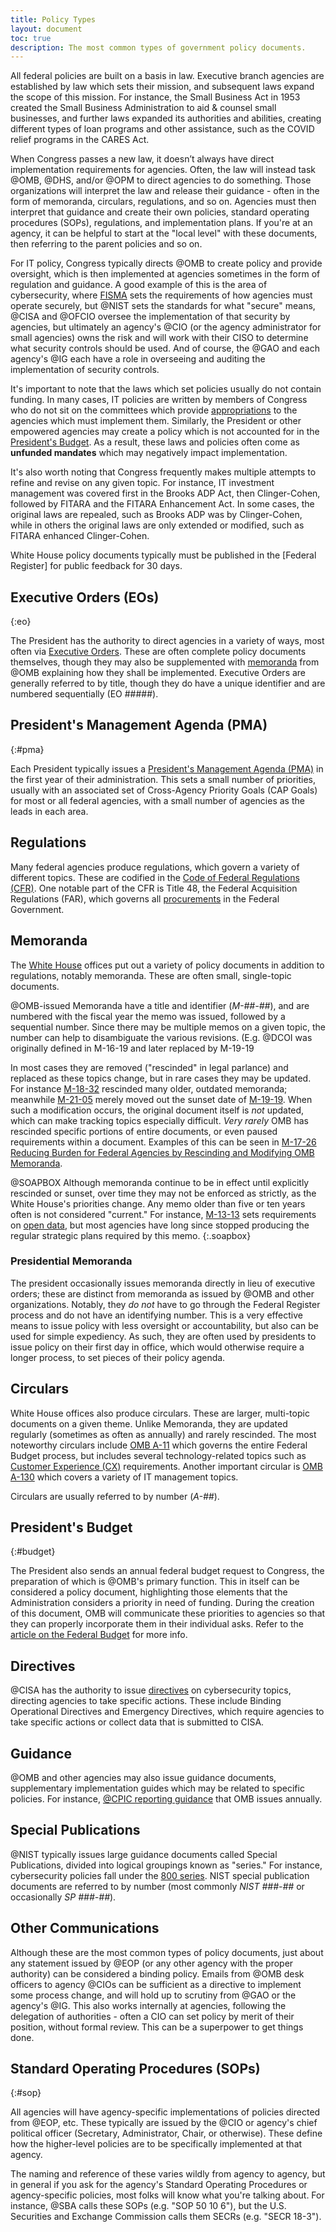 ```yaml
---
title: Policy Types
layout: document
toc: true
description: The most common types of government policy documents.
---
```


All federal policies are built on a basis in law. Executive branch agencies are established by law which sets their mission, and subsequent laws expand the scope of this mission. For instance, the Small Business Act in 1953 created the Small Business Administration to aid & counsel small businesses, and further laws expanded its authorities and abilities, creating different types of loan programs and other assistance, such as the COVID relief programs in the CARES Act.

When Congress passes a new law, it doesn’t always have direct implementation requirements for agencies. Often, the law will instead task @OMB, @DHS, and/or @OPM to direct agencies to do something. Those organizations will interpret the law and release their guidance - often in the form of memoranda, circulars, regulations, and so on. Agencies must then interpret that guidance and create their own policies, standard operating procedures (SOPs), regulations, and implementation plans. If you're at an agency, it can be helpful to start at the "local level" with these documents, then referring to the parent policies and so on.

For IT policy, Congress typically directs @OMB to create policy and provide oversight, which is then implemented at agencies sometimes in the form of regulation and guidance. A good example of this is the area of cybersecurity, where [FISMA](/laws/fisma/) sets the requirements of how agencies must operate securely, but @NIST sets the standards for what "secure" means, @CISA and @OFCIO oversee the implementation of that security by agencies, but ultimately an agency's @CIO (or the agency administrator for small agencies) owns the risk and will work with their CISO to determine what security controls should be used. And of course, the @GAO and each agency's @IG each have a role in overseeing and auditing the implementation of security controls.

It's important to note that the laws which set policies usually do not contain funding. In many cases, IT policies are written by members of Congress who do not sit on the committees which provide [appropriations](/info/federal-budget/#appropriations) to the agencies which must implement them. Similarly, the President or other empowered agencies may create a policy which is not accounted for in the [President's Budget](/info/federal-budget/#presidents-budget). As a result, these laws and policies often come as **unfunded mandates** which may negatively impact implementation.

It's also worth noting that Congress frequently makes multiple attempts to refine and revise on any given topic. For instance, IT investment management was covered first in the Brooks ADP Act, then Clinger-Cohen, followed by FITARA and the FITARA Enhancement Act. In some cases, the original laws are repealed, such as Brooks ADP was by Clinger-Cohen, while in others the original laws are only extended or modified, such as FITARA enhanced Clinger-Cohen.

White House policy documents typically must be published in the [Federal Register] for public feedback for 30 days.



## Executive Orders (EOs)
{:eo}

The President has the authority to direct agencies in a variety of ways, most often via [Executive Orders](https://www.whitehouse.gov/briefing-room/presidential-actions/). These are often complete policy documents themselves, though they may also be supplemented with [memoranda](#memoranda) from @OMB explaining how they shall be implemented.  Executive Orders are generally referred to by title, though they do have a unique identifier and are numbered sequentially (EO #####).

## President's Management Agenda (PMA)
{:#pma}

Each President typically issues a [President's Management Agenda (PMA)](https://www.performance.gov/pma/) in the first year of their administration. This sets a small number of priorities, usually with an associated set of Cross-Agency Priority Goals (CAP Goals) for most or all federal agencies, with a small number of agencies as the leads in each area.

## Regulations

Many federal agencies produce regulations, which govern a variety of different topics. These are codified in the [Code of Federal Regulations (CFR)](https://www.govinfo.gov/app/collection/cfr). One notable part of the CFR is Title 48, the Federal Acquisition Regulations (FAR), which governs all [procurements](/info/procurement/) in the Federal Government.

## Memoranda

The [White House](/info/policymaking-offices/#eop) offices put out a variety of policy documents in addition to regulations, notably memoranda. These are often small, single-topic documents.

@OMB-issued Memoranda have a title and identifier (_M-##-##_), and are numbered with the fiscal year the memo was issued, followed by a sequential number. Since there may be multiple memos on a given topic, the number can help to disambiguate the various revisions. (E.g. @DCOI was originally defined in M-16-19 and later replaced by M-19-19

In most cases they are removed ("rescinded" in legal parlance) and replaced as these topics change, but in rare cases they may be updated. For instance [M-18-32](https://www.whitehouse.gov/wp-content/uploads/2018/08/M-18-23.pdf) rescinded many older, outdated memoranda; meanwhile [M-21-05](https://www.whitehouse.gov/wp-content/uploads/2020/11/M-21-05.pdf) merely moved out the sunset date of [M-19-19](https://www.whitehouse.gov/wp-content/uploads/2019/06/M-19-19-Data-Centers.pdf). When such a modification occurs, the original document itself is *not* updated, which can make tracking topics especially difficult. _Very rarely_ OMB has rescinded specific portions of entire documents, or even paused requirements within a document. Examples of this can be seen in [M-17-26 Reducing Burden for Federal Agencies by Rescinding and Modifying OMB Memoranda](https://www.whitehouse.gov/wp-content/uploads/legacy_drupal_files/omb/memoranda/2017/M-17-26.pdf).

@SOAPBOX Although memoranda continue to be in effect until explicitly rescinded or sunset, over time they may not be enforced as strictly, as the White House's priorities change. Any memo older than five or ten years often is not considered "current." For instance, [M-13-13](https://www.whitehouse.gov/wp-content/uploads/legacy_drupal_files/omb/memoranda/2013/m-13-13.pdf) sets requirements on [open data](/policies/data/#open-data), but most agencies have long since stopped producing the regular strategic plans required by this memo.
{:.soapbox}

### Presidential Memoranda

The president occasionally issues memoranda directly in lieu of executive orders; these are distinct from memoranda as issued by @OMB and other organizations. Notably, they *do not* have to go through the Federal Register process and do not have an identifying number. This is a very effective means to issue policy with less oversight or accountability, but also can be used for simple expediency. As such, they are often used by presidents to issue policy on their first day in office,  which would otherwise require a longer process, to set pieces of their policy agenda.

## Circulars

White House offices also produce circulars. These are larger, multi-topic documents on a given theme. Unlike Memoranda, they are updated regularly (sometimes as often as annually) and rarely rescinded. The most noteworthy circulars include [OMB A-11](https://www.whitehouse.gov/wp-content/uploads/2018/06/a11.pdf) which governs the entire Federal Budget process, but includes several technology-related topics such as [Customer Experience (CX)](/policies/customer-experience/) requirements. Another important circular is [OMB A-130](https://www.whitehouse.gov/sites/whitehouse.gov/files/omb/circulars/A130/a130revised.pdf) which covers a variety of IT management topics.

Circulars are usually referred to by number (_A-##_).

## President's Budget
{:#budget}

The President also sends an annual federal budget request to Congress, the preparation of which is @OMB's primary function. This in itself can be considered a policy document, highlighting those elements that the Administration considers a priority in need of funding.  During the creation of this document, OMB will communicate these priorities to agencies so that they can properly incorporate them in their individual asks.  Refer to the [article on the Federal Budget](/info/federal-budget/) for more info.

## Directives

@CISA has the authority to issue [directives](https://www.cisa.gov/directives) on cybersecurity topics, directing agencies to take specific actions. These include Binding Operational Directives and Emergency Directives, which require agencies to take specific actions or collect data that is submitted to CISA.

## Guidance

@OMB and other agencies may also issue guidance documents, supplementary implementation guides which may be related to specific policies.  For instance, [@CPIC reporting guidance](https://www.whitehouse.gov/omb/management/egov/#A3) that OMB issues annually.

## Special Publications

@NIST typically issues large guidance documents called Special Publications, divided into logical groupings known as "series." For instance, cybersecurity policies fall under the [800 series](https://www.nist.gov/itl/publications-0/nist-special-publication-800-series-general-information). NIST special publication documents are referred to by number (most commonly _NIST ###-##_ or occasionally _SP ###-##_).

## Other Communications

Although these are the most common types of policy documents, just about any statement issued by @EOP (or any other agency with the proper authority) can be considered a binding policy. Emails from @OMB desk officers to agency @CIOs can be sufficient as a directive to implement some process change, and will hold up to scrutiny from @GAO or the agency's @IG. This also works internally at agencies, following the delegation of authorities - often a CIO can set policy by merit of their position, without formal review. This can be a superpower to get things done.

## Standard Operating Procedures (SOPs)
{:#sop}

All agencies will have agency-specific implementations of policies directed from @EOP, etc.  These typically are issued by the @CIO or agency's chief political officer (Secretary, Administrator, Chair, or otherwise). These define how the higher-level policies are to be specifically implemented at that agency.

The naming and reference of these varies wildly from agency to agency, but in general if you ask for the agency's Standard Operating Procedures or agency-specific policies, most folks will know what you're talking about.  For instance, @SBA calls these SOPs (e.g. "SOP 50 10 6"), but the U.S. Securities and Exchange Commission calls them SECRs (e.g. "SECR 18-3").